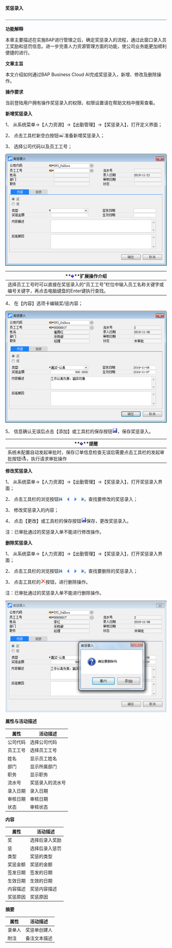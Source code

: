 **奖惩录入**

 ![1574417197089](rlzy_cqgl_Images/common/headLine.png)

 

**功能解释**

本章主要描述在实施BAP进行管理之后，确定奖惩录入的流程，通过此窗口录入员工奖励和惩罚信息。进一步完善人力资源管理方面的功能，使公司业务能更加顺利便捷的进行。

 

**文章主旨**

本文介绍如何通过BAP Business Cloud AI完成奖惩录入，新增、修改及删除操作。

**操作要求**

当前登陆用户拥有操作奖惩录入的权限，权限设置请在帮助文档中搜索查看。

**新增奖惩录入**

1、 从系统菜单->【人力资源】->【出勤管理】->【奖惩录入】，打开定义界面； 

2、 点击工具栏新空白按钮![加班单录入.1](rlzy_cqgl_Images/加班单录入.1.png)准备新增奖惩录入；

3、 选择公司代码以及员工工号；

![img](rlzy_cqgl_Images/奖惩录入1.png)

 

| **![System_CAPS_ICON_important.jpg](rlzy_cqgl_Images/common/gth.png)**扩展操作介绍 |
| ------------------------------------------------------------ |
| 选择员工工号时可以直接在奖惩录入的“员工工号”栏位中输入员工名称关键字或编号关键字，再点击电脑键盘的Enter键执行查找。 |

 

4、 在【内容】选项卡编辑奖/惩内容；

![img](rlzy_cqgl_Images/奖惩录入2.png)

5、 信息确认无误后点击【添加】或工具栏的保存按钮![加班单录入.7](rlzy_cqgl_Images/加班单录入.7.png)，保存奖惩录入。

| **![System_CAPS_ICON_important.jpg](rlzy_cqgl_Images/common/gth.png)**提醒 |
| ------------------------------------------------------------ |
| 系统未配置自动发起审批时，保存订单信息检查无误后需要点击工具栏的发起审批按钮![img](rlzy_cqgl_Images/common/审批.png)，执行请求审批操作 |

**修改奖惩录入**

1、 从系统菜单->【人力资源】->【出勤管理】->【奖惩录入】，打开奖惩录入界面；

2、 点击工具栏的浏览按钮![img](rlzy_cqgl_Images/common/翻页.png)，查找要修改的奖惩录入；

3、 修改奖惩录入的内容；

4、 点击【更改】或工具栏的保存按钮![img](rlzy_cqgl_Images/common/保存.png)保存，更改奖惩录入。

注：已审批通过的奖惩录入单不能进行修改操作。

**删除奖惩录入**

1、 从系统菜单->【人力资源】->【出勤管理】->【奖惩录入】，打开奖惩录入界面；

2、 点击工具栏的浏览按钮![img](rlzy_cqgl_Images/common/翻页.png)，查找要删除的奖惩录入；

3、 点击工具栏的![img](rlzy_cqgl_Images/common/删除.png)按钮，进行删除操作。

注：已审批通过的奖惩录入单不能进行删除操作。

![img](rlzy_cqgl_Images/奖惩录入3.png)

**属性与活动描述**

| **属性** | **活动描述**     |
| -------- | ---------------- |
| 公司代码 | 选择公司代码     |
| 员工工号 | 选择员工工号     |
| 姓名     | 显示员工姓名     |
| 部门     | 显示所属部门     |
| 职务     | 显示职务         |
| 流水号   | 奖惩录入的流水号 |
| 录入日期 | 录入日期         |
| 审核日期 | 审核日期         |
| 状态     | 审核状态         |

**内容**

| **属性** | **活动描述**   |
| -------- | -------------- |
| 奖       | 选择后录入奖励 |
| 惩       | 选择后录入惩罚 |
| 类型     | 奖惩的类型     |
| 奖惩金额 | 奖惩的金额     |
| 签发日期 | 签发的日期     |
| 生效日期 | 生效的日期     |
| 内容描述 | 奖惩内容描述   |
| 奖惩原因 | 奖惩原因       |

**摘要**

| **属性** | **活动描述** |
| -------- | ------------ |
| 录单人   | 奖惩单创建人 |
| 附注     | 备注文本描述 |

 
